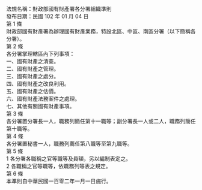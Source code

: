 法規名稱：財政部國有財產署各分署組織準則  
發布日期：民國 102 年 01 月 04 日  
第 1 條  
財政部國有財產署為辦理國有財產業務，特設北區、中區、南區分署（以下簡稱各分署）。  
第 2 條  
各分署掌理轄區內下列事項：  
一、國有財產之清查。  
二、國有財產之管理。  
三、國有財產之處分。  
四、國有財產之改良利用。  
五、國有財產之估價。  
六、國有財產法務案件之處理。  
七、其他有關國有財產事項。  
第 3 條  
各分署置分署長一人，職務列簡任第十一職等；副分署長一人或二人，職務列簡任第十職等。  
第 4 條  
各分署置秘書一人，職務列薦任第八職等至第九職等。  
第 5 條  
1 各分署各職稱之官等職等及員額，另以編制表定之。  
2 各職稱之官等職等，依職務列等表之規定。  
第 6 條  
本準則自中華民國一百零二年一月一日施行。  


